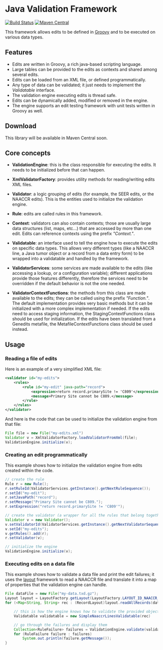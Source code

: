 # Java Validation Framework

[![Build Status](https://travis-ci.org/imsweb/validation.svg?branch=master)](https://travis-ci.org/imsweb/validation)
[![Maven Central](https://maven-badges.herokuapp.com/maven-central/com.imsweb/validation/badge.svg)](https://maven-badges.herokuapp.com/maven-central/com.imsweb/validation)

This framework allows edits to be defined in [Groovy](http://www.groovy-lang.org/) and to be executed on various data types.

## Features

* Edits are written in Groovy, a rich java-based scripting language.
* Large tables can be provided to the edits as contexts and shared among several edits.
* Edits can be loaded from an XML file, or defined programmatically.
* Any type of data can be validated; it just needs to implement the *Validatable* interface.
* The validation engine executing edits is thread safe.
* Edits can be dynamically added, modified or removed in the engine.
* The engine supports an edit testing framework with unit tests written in Groovy as well.

## Download

This library will be available in Maven Central soon.

## Core concepts

- **ValidationEngine**: this is the class responsible for executing the edits. It needs to be initialized before that can happen.

- **XmlValidatorFactory**: provides utility methods for reading/writing edits XML files.

- **Validator**: a logic grouping of edits (for example, the SEER edits, or the NAACCR edits). This is the entities used to
initialize the validation engine.

- **Rule**: edits are called rules in this framework.

- **Context**: validators can also contain contexts; those are usually large data structures (list, maps, etc...) that are accessed by more than one edit.
Edits can reference contexts using the prefix *"Context."*.

- **Validatable**: an interface used to tell the engine how to execute the edits on specific data types. This allows very different types
(like a NAACCR line, a Java tumor object or a record from a data entry form) to be wrapped into a validatable and handled by the framework.

- **ValidatorServices**: some services are made available to the edits (like accessing a lookup, or a configuration variable); different applications
provide those features differently, therefore the services need to be overridden if the default behavior is not the one needed.

- **ValidatorContextFunctions**: the methods from this class are made available to the edits; they can be called using the prefix *"Function."*.
The default implementation provides very basic methods but it can be initialized with a more complex implementation if needed.
If the edits need to access staging information, the StagingContextFunctions class should be used for initialization.
If the edits have been translated from a Genedits metafile, the MetafileContextFunctions class should be used instead.

## Usage

### Reading a file of edits

Here is an example of a very simplified XML file:

```xml
<validator id="my-edits">
    <rules>
        <rule id="my-edit" java-path="record">
            <expression>return record.primarySite != 'C809'</expression>
            <message>Primary Site cannot be C809.</message>
        </rule>
    </rules>
</validator>
```

And here is the code that can be used to initialize the validation engine from that file:

```java
File file = new File("my-edits.xml")
Validator v = XmlValidatorFactory.loadValidatorFromXml(file);
ValidationEngine.initialize(v);
```

### Creating an edit programmatically

This example shows how to initialize the validation engine from edits created within the code.

```java
// create the rule
Rule r = new Rule();
r.setRuleId(ValidatorServices.getInstance().getNextRuleSequence());
r.setId("my-edit");
r.setJavaPath("record");
r.setMessage("Primary Site cannot be C809.");
r.setExpression("return record.primarySite != 'C809'");

// create the validator (a wrapper for all the rules that belong together)
Validator v = new Validator();
v.setValidatorId(ValidatorServices.getInstance().getNextValidatorSequence())
v.setId("my-edits");
v.getRules().add(r);
r.setValidator(v);

// initialize the engine
ValidationEngine.initialize(v);
```

### Executing edits on a data file

This example shows how to validate a data file and print the edit failures; it uses the [layout](https://github.com/imsweb/layout)
framework to read a NAACCR file and translate it into a map of properties that the validation engine can handle.

```java
File dataFile = new File("my-data.txd.gz");
Layout layout = LayoutFactory.getLayout(LayoutFactory.LAYOUT_ID_NAACCR_16_ABSTRACT);
for (<Map<String, String> rec : (RecordLayout)layout.readAllRecords(dataFile)) {

    // this is how the engine knows how to validate the provided object
    Validatable validatable = new SimpleNaaccrLinesValidatable(rec)

    // go through the failures and display them
    Collection<RuleFailure> failures = ValidationEngine.validate(validatable);
    for (RuleFailure failure : failures)
        System.out.println(failure.getMessage());
}
```
